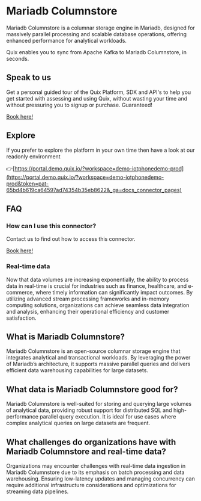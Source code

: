 <!--[tech-name]-->
# Mariadb Columnstore

<!--[ai-blurb-about-tech]-->
Mariadb Columnstore is a columnar storage engine in Mariadb, designed for massively parallel processing and scalable database operations, offering enhanced performance for analytical workloads.

Quix enables you to sync from Apache Kafka <span id="to_or_from">to</span> <span id="techname">Mariadb Columnstore</span>, in seconds.

## Speak to us

Get a personal guided tour of the Quix Platform, SDK and API's to help you get started with assessing and using Quix, without wasting your time and without pressuring you to signup or purchase. Guaranteed!

[Book here!](https://quix.io/book-a-demo)

## Explore

If you prefer to explore the platform in your own time then have a look at our readonly environment

👉[https://portal.demo.quix.io/?workspace=demo-iotphonedemo-prod](https://portal.demo.quix.io/?workspace=demo-iotphonedemo-prod&token=pat-65bd4b619ca64597ad74354b35eb8622&_ga=docs_connector_pages)

## FAQ 

### How can I use this connector?

Contact us to find out how to access this connector.

[Book here!](https://quix.io/book-a-demo)

### Real-time data

Now that data volumes are increasing exponentially, the ability to process data in real-time is crucial for industries such as finance, healthcare, and e-commerce, where timely information can significantly impact outcomes. By utilizing advanced stream processing frameworks and in-memory computing solutions, organizations can achieve seamless data integration and analysis, enhancing their operational efficiency and customer satisfaction.

## What is <span id="techname">Mariadb Columnstore</span>?

<!--[tech-seo-text]-->
Mariadb Columnstore is an open-source columnar storage engine that integrates analytical and transactional workloads. By leveraging the power of Mariadb’s architecture, it supports massive parallel queries and delivers efficient data warehousing capabilities for large datasets.

## What data is <span id="techname">Mariadb Columnstore</span> good for?

<!--[tech-data-seo-text]-->
Mariadb Columnstore is well-suited for storing and querying large volumes of analytical data, providing robust support for distributed SQL and high-performance parallel query execution. It is ideal for use cases where complex analytical queries on large datasets are frequent.

## What challenges do organizations have with <span id="techname">Mariadb Columnstore</span> and real-time data?

<!--[tech-challenges-seo-text]-->
Organizations may encounter challenges with real-time data ingestion in Mariadb Columnstore due to its emphasis on batch processing and data warehousing. Ensuring low-latency updates and managing concurrency can require additional infrastructure considerations and optimizations for streaming data pipelines.